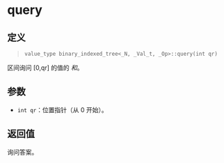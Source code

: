 # query
## 定义
> `value_type binary_indexed_tree<_N, _Val_t, _Op>::query(int qr)`

区间询问 [0,qr] 的值的 _和_。

## 参数
- `int qr`：位置指针（从 0 开始）。

## 返回值
询问答案。